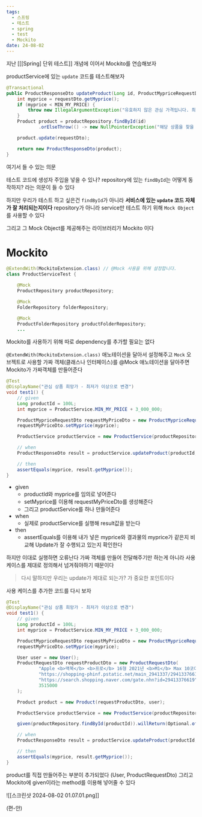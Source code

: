 ```yaml
---
tags:
  - 스프링
  - 테스트
  - spring
  - test
  - Mockito
date: 24-08-02
---
```


지난 [[[Spring] 단위 테스트]] 개념에 이어서 Mockito를 연습해보자

productService에 있는 `update` 코드를 테스트해보자

```java
@Transactional
public ProductResponseDto updateProduct(Long id, ProductMypriceRequestDto requestDto) {
    int myprice = requestDto.getMyprice();
    if (myprice < MIN_MY_PRICE) {
        throw new IllegalArgumentException("유효하지 않은 관심 가격입니다. 최소 " + MIN_MY_PRICE + "원 이상으로 설정해 주세요.");
    }
    Product product = productRepository.findById(id)
            .orElseThrow(() -> new NullPointerException("해당 상품을 찾을 수 없습니다."));

    product.update(requestDto);

    return new ProductResponseDto(product);
}
```

여기서 들 수 있는 의문

테스트 코드에 생성자 주입을 넣을 수 있나? repository에 있는 `findById`는 어떻게 동작하지?
라는 의문이 들 수 있다

하지만 우리가 테스트 하고 싶은건 `findById`가 아니라 **서비스에 있는 `update` 코드 자체가 잘 처리되는지이다**
repository가 아니라 service만 테스트 하기 위해 `Mock Object`를 사용할 수 있다

그리고 그 Mock Object를 제공해주는 라이브러리가 Mockito 이다

# Mockito

```java
@ExtendWith(MockitoExtension.class) // @Mock 사용을 위해 설정합니다.
class ProductServiceTest {

    @Mock
    ProductRepository productRepository;

    @Mock
    FolderRepository folderRepository;

    @Mock
    ProductFolderRepository productFolderRepository;
    ...

```

Mockito를 사용하기 위해 따로 dependency를 추가할 필요는 없다

`@ExtendWith(MockitoExtension.class)` 애노테이션을 달아서 설정해주고 `Mock` 오브젝트로 사용할 가짜 객체(클래스나 인터페이스)를 @Mock 애노테이션을 달아주면 Mockito가 가짜객체를 만들어준다

```java
@Test
@DisplayName("관심 상품 희망가 - 최저가 이상으로 변경")
void test1() {
    // given
    Long productId = 100L;
    int myprice = ProductService.MIN_MY_PRICE + 3_000_000;

    ProductMypriceRequestDto requestMyPriceDto = new ProductMypriceRequestDto();
    requestMyPriceDto.setMyprice(myprice);

    ProductService productService = new ProductService(productRepository, productFolderRepository, folderRepository);

    // when
    ProductResponseDto result = productService.updateProduct(productId, requestMyPriceDto);

    // then
    assertEquals(myprice, result.getMyprice());
}
```

- given
  - productId와 myprice를 임의로 넣어준다
  - setMyprice를 이용해 requestMyPriceDto를 생성해준다
  - 그리고 productService를 하나 만들어준다
- when
  - 실제로 productService를 실행해 result값을 받는다
- then
  - assertEquals를 이용해 내가 넣은 myprice와 결과물의 myprice가 같은지 비교해 Update가 잘 수행되고 있는지 확인한다

하지만 이대로 실행하면 오류난다
가짜 객체를 만들어 전달해주기만 하는게 아니라 사용 케이스를 제대로 정의해서 넘겨줘야하기 때문이다

> 다시 말하지만 우리는 update가 제대로 되는가? 가 중요한 포인트이다

사용 케이스를 추가한 코드를 다시 보자

```java
@Test
@DisplayName("관심 상품 희망가 - 최저가 이상으로 변경")
void test1() {
    // given
    Long productId = 100L;
    int myprice = ProductService.MIN_MY_PRICE + 3_000_000;

    ProductMypriceRequestDto requestMyPriceDto = new ProductMypriceRequestDto();
    requestMyPriceDto.setMyprice(myprice);

    User user = new User();
    ProductRequestDto requestProductDto = new ProductRequestDto(
            "Apple <b>맥북</b> <b>프로</b> 16형 2021년 <b>M1</b> Max 10코어 실버 (MK1H3KH/A) ",
            "https://shopping-phinf.pstatic.net/main_2941337/29413376619.20220705152340.jpg",
            "https://search.shopping.naver.com/gate.nhn?id=29413376619",
            3515000
    );

    Product product = new Product(requestProductDto, user);

    ProductService productService = new ProductService(productRepository,folderRepository, productFolderRepository);

    given(productRepository.findById(productId)).willReturn(Optional.of(product));

    // when
    ProductResponseDto result = productService.updateProduct(productId, requestMyPriceDto);

    // then
    assertEquals(myprice, result.getMyprice());
}
```

product를 직접 만들어주는 부분이 추가되었다 (User, ProductRequestDto)
그리고 Mockito에 given이라는 method를 이용해 넣어줄 수 있다

![[스크린샷 2024-08-02 01.07.01.png]]

(편-안)

